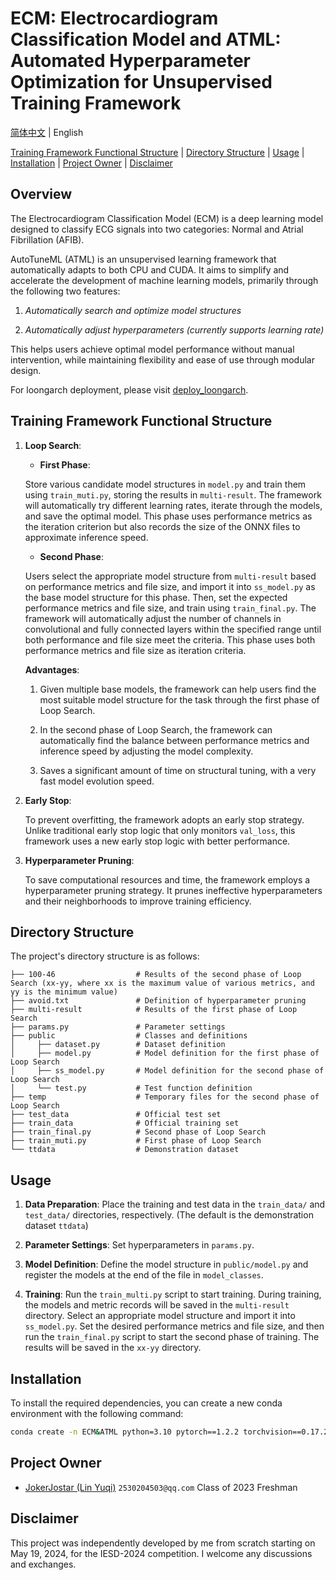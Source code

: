 # ECM: Electrocardiogram Classification Model and ATML: Automated Hyperparameter Optimization for Unsupervised Training Framework

[简体中文](README.md) | English

[Training Framework Functional Structure](#training-framework-functional-structure) | [Directory Structure](#directory-structure) | [Usage](#usage) | [Installation](#installation) | [Project Owner](#project-owner) | [Disclaimer](#disclaimer)

## Overview
The Electrocardiogram Classification Model (ECM) is a deep learning model designed to classify ECG signals into two categories: Normal and Atrial Fibrillation (AFIB).

AutoTuneML (ATML) is an unsupervised learning framework that automatically adapts to both CPU and CUDA. It aims to simplify and accelerate the development of machine learning models, primarily through the following two features:

1. *Automatically search and optimize model structures*

2. *Automatically adjust hyperparameters (currently supports learning rate)*

This helps users achieve optimal model performance without manual intervention, while maintaining flexibility and ease of use through modular design.

For loongarch deployment, please visit [deploy_loongarch](https://github.com/JokerJostar/deploy_loongarch).

## Training Framework Functional Structure

1. **Loop Search**:
      - **First Phase**:
      
      Store various candidate model structures in `model.py` and train them using `train_muti.py`, storing the results in `multi-result`. The framework will automatically try different learning rates, iterate through the models, and save the optimal model. This phase uses performance metrics as the iteration criterion but also records the size of the ONNX files to approximate inference speed.
      
      
      - **Second Phase**:
      
      Users select the appropriate model structure from `multi-result` based on performance metrics and file size, and import it into `ss_model.py` as the base model structure for this phase. Then, set the expected performance metrics and file size, and train using `train_final.py`. The framework will automatically adjust the number of channels in convolutional and fully connected layers within the specified range until both performance and file size meet the criteria. This phase uses both performance metrics and file size as iteration criteria.

      **Advantages**:

      1. Given multiple base models, the framework can help users find the most suitable model structure for the task through the first phase of Loop Search.

      2. In the second phase of Loop Search, the framework can automatically find the balance between performance metrics and inference speed by adjusting the model complexity.

      3. Saves a significant amount of time on structural tuning, with a very fast model evolution speed.

2. **Early Stop**:
   
   To prevent overfitting, the framework adopts an early stop strategy. Unlike traditional early stop logic that only monitors `val_loss`, this framework uses a new early stop logic with better performance.

3. **Hyperparameter Pruning**:

   To save computational resources and time, the framework employs a hyperparameter pruning strategy. It prunes ineffective hyperparameters and their neighborhoods to improve training efficiency.

## Directory Structure
The project's directory structure is as follows:

```
├── 100-46                  # Results of the second phase of Loop Search (xx-yy, where xx is the maximum value of various metrics, and yy is the minimum value)
├── avoid.txt               # Definition of hyperparameter pruning
├── multi-result            # Results of the first phase of Loop Search
├── params.py               # Parameter settings
├── public                  # Classes and definitions
│     ├── dataset.py        # Dataset definition
│     ├── model.py          # Model definition for the first phase of Loop Search
│     ├── ss_model.py       # Model definition for the second phase of Loop Search
│     └── test.py           # Test function definition
├── temp                    # Temporary files for the second phase of Loop Search
├── test_data               # Official test set
├── train_data              # Official training set
├── train_final.py          # Second phase of Loop Search
├── train_muti.py           # First phase of Loop Search
└── ttdata                  # Demonstration dataset

```

## Usage
1. **Data Preparation**: Place the training and test data in the `train_data/` and `test_data/` directories, respectively. (The default is the demonstration dataset `ttdata`)

2. **Parameter Settings**: Set hyperparameters in `params.py`.

3. **Model Definition**: Define the model structure in `public/model.py` and register the models at the end of the file in `model_classes`.

3. **Training**: Run the `train_multi.py` script to start training. During training, the models and metric records will be saved in the `multi-result` directory. Select an appropriate model structure and import it into `ss_model.py`. Set the desired performance metrics and file size, and then run the `train_final.py` script to start the second phase of training. The results will be saved in the `xx-yy` directory.

## Installation
To install the required dependencies, you can create a new conda environment with the following command:

```bash
conda create -n ECM&ATML python=3.10 pytorch==1.2.2 torchvision==0.17.2 torchaudio==2.2.2 pytorch-cuda=12.1 numpy scikit-learn pandas tqdm onnx -c pytorch -c nvidia
```

## Project Owner
- [JokerJostar (Lin Yuqi)](https://github.com/JokerJostar) `2530204503@qq.com` Class of 2023 Freshman

## Disclaimer
This project was independently developed by me from scratch starting on May 19, 2024, for the IESD-2024 competition. I welcome any discussions and exchanges.